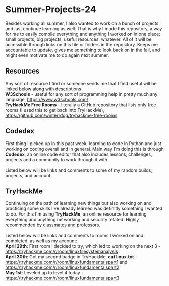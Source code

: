 # Summer-Projects-24
Besides working all summer, I also wanted to work on a bunch of projects and just continue learning as well. That is why I made this repository, a way for me to easily compile everything and anything I worked on in one place; small projects, big projects, useful resources, whatever. All of it will be accessible through links on this file or folders in the repository. Keeps me accountable to update, gives me something to look back on in the fall, and might even motivate me to do again next summer.

## Resources
Any sort of resource I find or someone sends me that I find useful will be linked below along with descriptions <br />
**W3Schools** - useful for any sort of programming help in pretty much any language, https://www.w3schools.com/ <br />
**TryHackMe Free Rooms** - literally a GitHub repository that lists only free rooms (I used this to get back into TryHackMe), https://github.com/winterrdog/tryhackme-free-rooms

## Codedex
First thing I picked up in this past week, learning to code in Python and just working on coding overall and in general. Main way I'm doing this is through **Codedex**, an online code editor that also includes lessons, challenges, projects and a community to work through it with. <br /> <br />
Listed below will be links and comments to some of my random builds, projects, and account: <br />

## TryHackMe
Continuing on the path of learning new things but also working on and practicing some skills I've already learned was definitly something I wanted to do. For this I'm using **TryHackMe**, an online resource for learning everything and anything networking and security related. Highly recommended by classmates and professors. <br /> <br />
Listed below will be links and comments to rooms I worked on and completed, as well as my account: <br />
		**April 29th**: First room I decided to try, which led to working on the next 3 - https://tryhackme.com/r/room/linuxfilesystemanalysis <br />
		**April 30th**: Got my second badge in TryHackMe, **cat linux.txt** - https://tryhackme.com/r/room/linuxfundamentalspart1 and https://tryhackme.com/r/room/linuxfundamentalspart2 <br />
		**May 1st**: Leveled up to level 4 today - https://tryhackme.com/r/room/linuxfundamentalspart3 <br />

